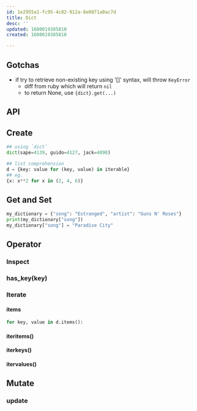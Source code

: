```yaml
---
id: 1e2955a1-fc95-4c82-912a-8e0871a0ac7d
title: Dict
desc: ''
updated: 1600019385810
created: 1600019385810

---
```


## Gotchas
- if try to retrieve non-existing key using '[]' syntax, will throw `KeyError`
  - diff from ruby which will return `nil`
  - to return None, use `{dict}.get(...)`

## API

## Create

```py
## using `dict`
dict(sape=4139, guido=4127, jack=4098)

## list comprehension
d = {key: value for (key, value) in iterable}
## eg.
{x: x**2 for x in (2, 4, 6)}
```

## Get and Set
```py
my_dictionary = {"song": "Estranged", "artist": "Guns N' Roses"}
print(my_dictionary["song"])
my_dictionary["song"] = "Paradise City"
```

## Operator

### Inspect

### has_key(key)

### Iterate

#### items

```python
for key, value in d.items():
```
#### iteritems()
#### iterkeys()
#### itervalues()


## Mutate

### update

